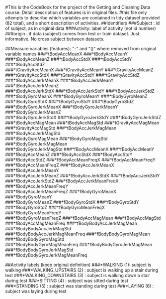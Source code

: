 #This is the CodeBook for the project of the Getting and Cleaning Data course. Detail description of features is in original files.
#this file only attempts to describe which variables are contained in tidy dataset provided (82 total), and a short description of activities. 
##Identifiers
###Subject : id of subject, as in original data
###Activity: label of activity (not id number)
###origin : if data (subject) comes from test or train dataset. Just informative. No cross subject between datasets. 

##Measure variables (features): "-" and "()" where removed from original variable names
###*tBodyAccMeanX
###*tBodyAccMeanY
###*tBodyAccMeanZ
###*tBodyAccStdX
###*tBodyAccStdY
###*tBodyAccStdZ                
###*tGravityAccMeanX
###*tGravityAccMeanY
###*tGravityAccMeanZ            
###*tGravityAccStdX
###*tGravityAccStdY
###*tGravityAccStdZ             
###*tBodyAccJerkMeanX
###*tBodyAccJerkMeanY
###*tBodyAccJerkMeanZ           
###*tBodyAccJerkStdX
###*tBodyAccJerkStdY
###*tBodyAccJerkStdZ            
###*tBodyGyroMeanX
###*tBodyGyroMeanY
###*tBodyGyroMeanZ              
###*tBodyGyroStdX
###*tBodyGyroStdY
###*tBodyGyroStdZ               
###*tBodyGyroJerkMeanX
###*tBodyGyroJerkMeanY
###*tBodyGyroJerkMeanZ          
###*tBodyGyroJerkStdX
###*tBodyGyroJerkStdY
###*tBodyGyroJerkStdZ           
###*tBodyAccMagMean
###*tBodyAccMagStd
###*tGravityAccMagMean          
###*tGravityAccMagStd
###*tBodyAccJerkMagMean
###*tBodyAccJerkMagStd          
###*tBodyGyroMagMean
###*tBodyGyroMagStd
###*tBodyGyroJerkMagMean        
###*tBodyGyroJerkMagStd
###*fBodyAccMeanX
###*fBodyAccMeanY               
###*fBodyAccMeanZ
###*fBodyAccStdX
###*fBodyAccStdY                
###*fBodyAccStdZ
###*fBodyAccMeanFreqX
###*fBodyAccMeanFreqY           
###*fBodyAccMeanFreqZ
###*fBodyAccJerkMeanX
###*fBodyAccJerkMeanY           
###*fBodyAccJerkMeanZ
###*fBodyAccJerkStdX
###*fBodyAccJerkStdY            
###*fBodyAccJerkStdZ
###*fBodyAccJerkMeanFreqX
###*fBodyAccJerkMeanFreqY       
###*fBodyAccJerkMeanFreqZ
###*fBodyGyroMeanX
###*fBodyGyroMeanY              
###*fBodyGyroMeanZ
###*fBodyGyroStdX
###*fBodyGyroStdY               
###*fBodyGyroStdZ
###*fBodyGyroMeanFreqX
###*fBodyGyroMeanFreqY          
###*fBodyGyroMeanFreqZ
###*fBodyAccMagMean
###*fBodyAccMagStd              
###*fBodyAccMagMeanFreq
###*fBodyBodyAccJerkMagMean
###*fBodyBodyAccJerkMagStd      
###*fBodyBodyAccJerkMagMeanFreq
###*fBodyBodyGyroMagMean
###*fBodyBodyGyroMagStd         
###*fBodyBodyGyroMagMeanFreq
###*fBodyBodyGyroJerkMagMean
###*fBodyBodyGyroJerkMagStd     
###*fBodyBodyGyroJerkMagMeanFreq

##Activity labels (keep original definition)
###*WALKING (1): subject is walking
###*WALKING_UPSTAIRS (2) : subject is walking up a stair during test
###*WALKING_DOWNSTAIRS (3) : subject is walking down a stair during test
###*SITTING (4) : subject was sitted during test
###*STANDING (5) : subject was standing during test
###*LAYING (6) : subject was laying during test

